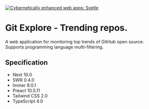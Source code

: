   <a href="https://gittrend.xyz">
	<img alt="Cybernetically enhanced web apps: Svelte" src="https://gittrend.xyz/images/repo.png">
  </a>

# Git Explore - Trending repos.

A web application for monitoring top trends of GitHub open source. Supports programming language multi-filtering.

## Specification

- Next 10.0
- SWR 0.4.0
- Immer 8.0.1
- Preact 10.5.11
- Tailwind CSS 2.0
- TypeScript 4.0
